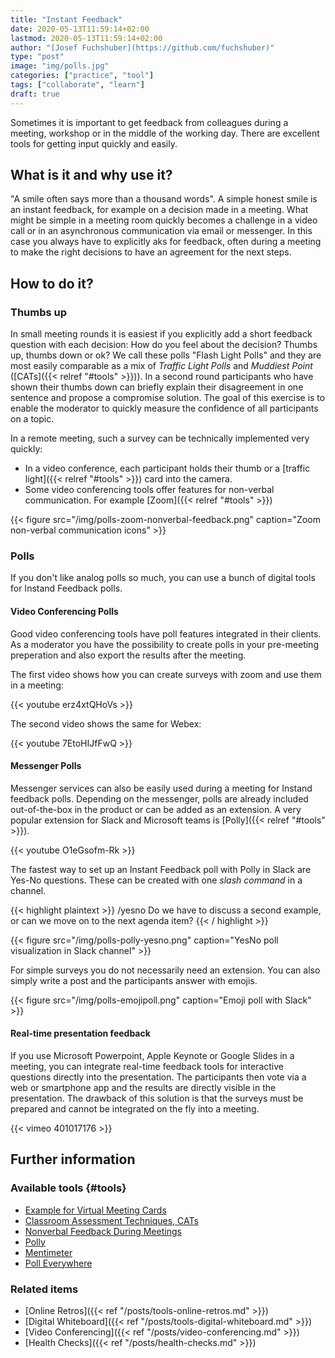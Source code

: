 ```yaml
---
title: "Instant Feedback"
date: 2020-05-13T11:59:14+02:00
lastmod: 2020-05-13T11:59:14+02:00
author: "[Josef Fuchshuber](https://github.com/fuchshuber)"
type: "post"
image: "img/polls.jpg"
categories: ["practice", "tool"]
tags: ["collaborate", "learn"]
draft: true
---
```


Sometimes it is important to get feedback from colleagues during a meeting, workshop or in the middle of the working day. There are excellent tools for getting input quickly and easily.

<!--more-->

## What is it and why use it?

"A smile often says more than a thousand words". A simple honest smile is an instant feedback, for example on a decision made in a meeting. What might be simple in a meeting room quickly becomes a challenge in a video call or in an asynchronous communication via email or messenger. In this case you always have to explicitly aks for feedback, often during a meeting to make the right decisions to have an agreement for the next steps.

## How to do it?

### Thumbs up

In small meeting rounds it is easiest if you explicitly add a short feedback question with each decision: How do you feel about the decision? Thumbs up, thumbs down or ok? We call these polls "Flash Light Polls" and they are most easily comparable as a mix of *Traffic Light Polls* and *Muddiest Point* ([CATs]({{< relref "#tools" >}})). In a second round participants who have shown their thumbs down can briefly explain their disagreement in one sentence and propose a compromise solution. The goal of this exercise is to enable the moderator to quickly measure the confidence of all participants on a topic.

In a remote meeting, such a survey can be technically implemented very quickly:

* In a video conference, each participant holds their thumb or a [traffic light]({{< relref "#tools" >}}) card into the camera.
* Some video conferencing tools offer features for non-verbal communication. For example [Zoom]({{< relref "#tools" >}})

{{< figure src="/img/polls-zoom-nonverbal-feedback.png" caption="Zoom non-verbal communication icons" >}}

### Polls

If you don't like analog polls so much, you can use a bunch of digital tools for Instand Feedback polls.

#### Video Conferencing Polls

Good video conferencing tools have poll features integrated in their clients. As a moderator you have the possibility to create polls in your pre-meeting preperation and also export the results after the meeting.

The first video shows how you can create surveys with zoom and use them in a meeting:

{{< youtube erz4xtQHoVs >}}

The second video shows the same for Webex:

{{< youtube 7EtoHIJfFwQ >}}

#### Messenger Polls

Messenger services can also be easily used during a meeting for Instand feedback polls. Depending on the messenger, polls are already included out-of-the-box in the product or can be added as an extension. A very popular extension for Slack and Microsoft teams is [Polly]({{< relref "#tools" >}}).

{{< youtube O1eGsofm-Rk >}}

The fastest way to set up an Instant Feedback poll with Polly in Slack are Yes-No questions. These can be created with one *slash command* in a channel.

{{< highlight plaintext >}}
/yesno Do we have to discuss a second example, or can we move on to the next agenda item?
{{< / highlight >}}

{{< figure src="/img/polls-polly-yesno.png" caption="YesNo poll visualization in Slack channel" >}}

For simple surveys you do not necessarily need an extension. You can also simply write a post and the participants answer with emojis. 

{{< figure src="/img/polls-emojipoll.png" caption="Emoji poll with Slack" >}}

#### Real-time presentation feedback

If you use Microsoft Powerpoint, Apple Keynote or Google Slides in a meeting, you can integrate real-time feedback tools for interactive questions directly into the presentation. The participants then vote via a web or smartphone app and the results are directly visible in the presentation. The drawback of this solution is that the surveys must be prepared and cannot be integrated on the fly into a meeting.

{{< vimeo 401017176 >}}

## Further information

### Available tools {#tools}

* [Example for Virtual Meeting Cards](https://www.collaborationsuperpowers.com/supercards/)
* [Classroom Assessment Techniques, CATs](https://en.wikipedia.org/wiki/Classroom_Assessment_Techniques)
* [Nonverbal Feedback During Meetings](https://support.zoom.us/hc/en-us/articles/115001286183)
* [Polly](https://www.polly.ai/)
* [Mentimeter](https://www.mentimeter.com/)
* [Poll Everywhere](https://www.polleverywhere.com/)

### Related items

* [Online Retros]({{< ref "/posts/tools-online-retros.md" >}})
* [Digital Whiteboard]({{< ref "/posts/tools-digital-whiteboard.md" >}})
* [Video Conferencing]({{< ref "/posts/video-conferencing.md" >}})
* [Health Checks]({{< ref "/posts/health-checks.md" >}})

